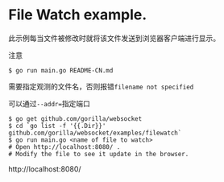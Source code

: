 # File Watch example.

此示例每当文件被修改时就将该文件发送到浏览器客户端进行显示。

注意

    $ go run main.go README-CN.md

需要指定观测的文件名，否则报错`filename not specified`

可以通过`--addr=`指定端口

    $ go get github.com/gorilla/websocket
    $ cd `go list -f '{{.Dir}}' github.com/gorilla/websocket/examples/filewatch`
    $ go run main.go <name of file to watch>
    # Open http://localhost:8080/ .
    # Modify the file to see it update in the browser.

http://localhost:8080/ 